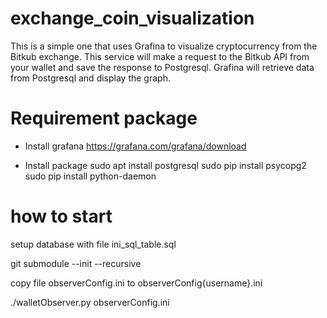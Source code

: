 # exchange_coin_visualization
This is a simple one that uses Grafina to visualize cryptocurrency from the Bitkub exchange. This service will make a request to the Bitkub API from your wallet and save the response to Postgresql. Grafina will retrieve data from Postgresql and display the graph.
# Requirement package 
- Install grafana
https://grafana.com/grafana/download

- Install package
sudo apt install postgresql
sudo pip install psycopg2
sudo pip install python-daemon


#   how to start

setup database with file ini_sql_table.sql

git submodule --init --recursive

copy file observerConfig.ini to observerConfig{username}.ini


./walletObserver.py observerConfig.ini
